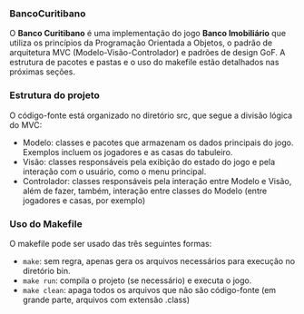 ### __BancoCuritibano__

O __Banco Curitibano__ é uma implementação do jogo __Banco Imobiliário__ que utiliza os princípios da Programação Orientada a Objetos, o padrão de arquitetura MVC (Modelo-Visão-Controlador) e padrões de design GoF.
A estrutura de pacotes e pastas e o uso do makefile estão detalhados nas próximas seções.

### __Estrutura do projeto__
O código-fonte está organizado no diretório src, que segue a divisão lógica do MVC:
* Modelo: classes e pacotes que armazenam os dados principais do jogo. Exemplos incluem os jogadores e as casas do tabuleiro.
* Visão: classes responsáveis pela exibição do estado do jogo e pela interação com o usuário, como o menu principal.
* Controlador: classes responsáveis pela interação entre Modelo e Visão, além de fazer, também, interação entre classes do Modelo (entre jogadores e casas, por exemplo)

### __Uso do Makefile__
O makefile pode ser usado das três seguintes formas:
* `make`: sem regra, apenas gera os arquivos necessários para execução no diretório bin.
* `make run`: compila o projeto (se necessário) e executa o jogo.
* `make clean`: apaga todos os arquivos que não são código-fonte (em grande parte, arquivos com extensão .class)

